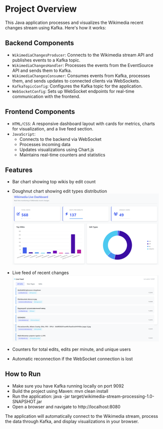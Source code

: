 # Project Overview
This Java application processes and visualizes the Wikimedia recent changes stream using Kafka. Here's how it works:

## Backend Components

- `WikimediaChangesProducer`: Connects to the Wikimedia stream API and publishes events to a Kafka topic.
- `WikimediaChangesHandler`: Processes the events from the EventSource API and sends them to Kafka.
- `WikimediaChangesConsumer`: Consumes events from Kafka, processes them, and sends updates to connected clients via WebSockets.
- `KafkaTopicConfig`: Configures the Kafka topic for the application.
- `WebSocketConfig`: Sets up WebSocket endpoints for real-time communication with the frontend.

## Frontend Components

- `HTML/CSS`: A responsive dashboard layout with cards for metrics, charts for visualization, and a live feed section.
- `JavaScript`:
    - Connects to the backend via WebSocket
    - Processes incoming data
    - Updates visualizations using Chart.js
    - Maintains real-time counters and statistics

## Features
- Bar chart showing top wikis by edit count
- Doughnut chart showing edit types distribution
![Dashboard Chart](src/main/resources/static/img/dashboard-landing-page.png)

- Live feed of recent changes
![Dashboard Live Feed](src/main/resources/static/img/dashboard-live-feed.png)

- Counters for total edits, edits per minute, and unique users
- Automatic reconnection if the WebSocket connection is lost

## How to Run
- Make sure you have Kafka running locally on port 9092
- Build the project using Maven: mvn clean install
- Run the application: java -jar target/wikimedia-stream-processing-1.0-SNAPSHOT.jar
- Open a browser and navigate to http://localhost:8080

The application will automatically connect to the Wikimedia stream, process the data through Kafka, and display visualizations in your browser.